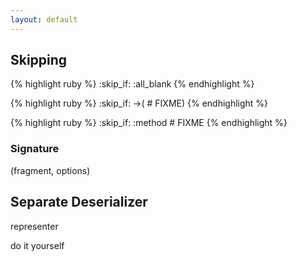 ```yaml
---
layout: default
---
```


## Skipping

{% highlight ruby %}
:skip_if: :all_blank
{% endhighlight %}

{% highlight ruby %}
:skip_if: ->(            # FIXME)
{% endhighlight %}


{% highlight ruby %}
:skip_if: :method    # FIXME
{% endhighlight %}

### Signature

(fragment, options)




## Separate Deserializer

representer

do it yourself